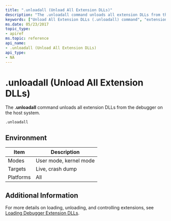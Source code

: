```yaml
---
title: ".unloadall (Unload All Extension DLLs)"
description: "The .unloadall command unloads all extension DLLs from the debugger on the host system."
keywords: ["Unload All Extension DLLs (.unloadall) command", "extension commands ( commands), Unload All Extension DLLs (.unloadall) command", ".unloadall (Unload All Extension DLLs) Windows Debugging"]
ms.date: 05/23/2017
topic_type:
- apiref
ms.topic: reference
api_name:
- .unloadall (Unload All Extension DLLs)
api_type:
- NA
---
```


# .unloadall (Unload All Extension DLLs)

The **.unloadall** command unloads all extension DLLs from the debugger on the host system.

```dbgcmd
.unloadall
```

## Environment

|  Item  | Description          |
|--------|----------------------|
|Modes   |User mode, kernel mode|
|Targets |Live, crash dump      |
|Platforms|All                  |

## Additional Information

For more details on loading, unloading, and controlling extensions, see [Loading Debugger Extension DLLs](loading-debugger-extension-dlls.md).

